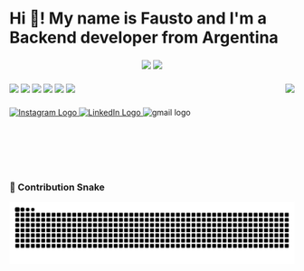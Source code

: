 <h1 align="left">Hi 👋! My name is Fausto and I'm a Backend developer from Argentina</h1>

###

<div align="center">
  <img src="https://github-readme-stats-sigma-five.vercel.app/api?username=NogFait18&theme=dracula&show_icons=true&count_private=true" height="150" />
  <img src="https://github-readme-stats-sigma-five.vercel.app/api/top-langs?username=NogFait18&layout=compact&theme=dracula&langs_count=8" height="150" />
</div>

###

<img align="right" height="150" src="https://media.tenor.com/J7FRW7RCTJYAAAAM/kid-gohan-dragon-ball-z.gif" />

###

<div align="left">
  <img src="https://cdn.jsdelivr.net/gh/devicons/devicon/icons/html5/html5-original.svg" height="30" />
  <img src="https://cdn.jsdelivr.net/gh/devicons/devicon/icons/css3/css3-original.svg" height="30" />
  <img src="https://cdn.jsdelivr.net/gh/devicons/devicon/icons/python/python-original.svg" height="30" />
  <img src="https://cdn.jsdelivr.net/gh/devicons/devicon/icons/java/java-original.svg" height="30" />
  <img src="https://cdn.jsdelivr.net/gh/devicons/devicon/icons/mysql/mysql-original.svg" height="30" />
  <img src="https://cdn.jsdelivr.net/gh/devicons/devicon/icons/postgresql/postgresql-original.svg" height="30" />
</div>

###

<div align="left">
   <a href="https://www.instagram.com/faustochirino/" target="_blank">
  <img src="https://raw.githubusercontent.com/maurodesouza/profile-readme-generator/master/src/assets/icons/social/instagram/default.svg" width="47" height="35" alt="Instagram Logo"/>
</a>

<a href="https://www.linkedin.com/in/fausto-chirino-76b7572b6/" target="_blank">
  <img src="https://raw.githubusercontent.com/maurodesouza/profile-readme-generator/master/src/assets/icons/social/linkedin/default.svg" width="47" height="35" alt="LinkedIn Logo"/>
</a>

  <img src="https://raw.githubusercontent.com/maurodesouza/profile-readme-generator/master/src/assets/icons/social/gmail/default.svg" width="47" height="35" alt="gmail logo"/>
</div>

###

<br clear="both">

### 🐍 Contribution Snake  
<div align="center">
  <img src="https://raw.githubusercontent.com/NogFait18/NogFait18/output/snake.svg" />
</div>

###
